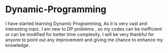 # Dynamic-Programming
I have started learning Dynamic Programming, As it is very vast and interesting topic.
I am new to DP problems , so my codes can be inefficient or can be modified for better time complexity.
I will be very thankful for anyone to point out any improvement and giving me chance to enhance my knowledge.
